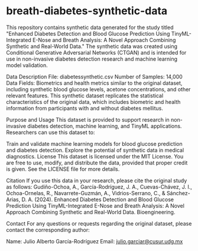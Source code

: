 # breath-diabetes-synthetic-data
This repository contains synthetic data generated for the study titled "Enhanced Diabetes Detection and Blood Glucose Prediction Using TinyML-Integrated E-Nose and Breath Analysis: A Novel Approach Combining Synthetic and Real-World Data." The synthetic data was created using Conditional Generative Adversarial Networks (CTGAN) and is intended for use in non-invasive diabetes detection research and machine learning model validation.

Data Description
File: diabetessynthetic.csv
Number of Samples: 14,000
Data Fields:
Biometrics and health metrics similar to the original dataset, including synthetic blood glucose levels, acetone concentrations, and other relevant features.
This synthetic dataset replicates the statistical characteristics of the original data, which includes biometric and health information from participants with and without diabetes mellitus.

Purpose and Usage
This dataset is provided to support research in non-invasive diabetes detection, machine learning, and TinyML applications. Researchers can use this dataset to:

Train and validate machine learning models for blood glucose prediction and diabetes detection.
Explore the potential of synthetic data in medical diagnostics.
License
This dataset is licensed under the MIT License. You are free to use, modify, and distribute the data, provided that proper credit is given. See the LICENSE file for more details.

Citation
If you use this data in your research, please cite the original study as follows:
Gudiño-Ochoa, A., García-Rodríguez, J. A., Cuevas-Chávez, J. I., Ochoa-Ornelas, R., Navarrete-Guzmán, A., Vidrios-Serrano, C., & Sánchez-Arias, D. A. (2024). Enhanced Diabetes Detection and Blood Glucose Prediction Using TinyML-Integrated E-Nose and Breath Analysis: A Novel Approach Combining Synthetic and Real-World Data. Bioengineering.

Contact
For any questions or requests regarding the original dataset, please contact the corresponding author:

Name: Julio Alberto García-Rodríguez
Email: julio.garciar@cusur.udg.mx
